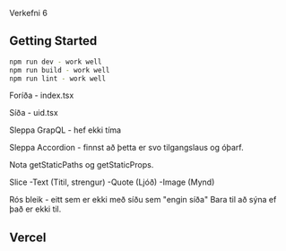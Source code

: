 Verkefni 6 

## Getting Started

```bash
npm run dev - work well 
npm run build - work well
npm run lint - work well 
```

Foríða - index.tsx

Síða - uid.tsx

Sleppa GrapQL - hef ekki tíma

Sleppa Accordion - finnst að þetta er svo tilgangslaus og óþarf.

Nota getStaticPaths og getStaticProps. 

Slice
  -Text  (Titil, strengur)
  -Quote (Ljóð)
  -Image (Mynd)

Rós bleik - eitt sem er ekki með síðu sem "engin síða" Bara til að sýna ef það er ekki til. 

## Vercel


